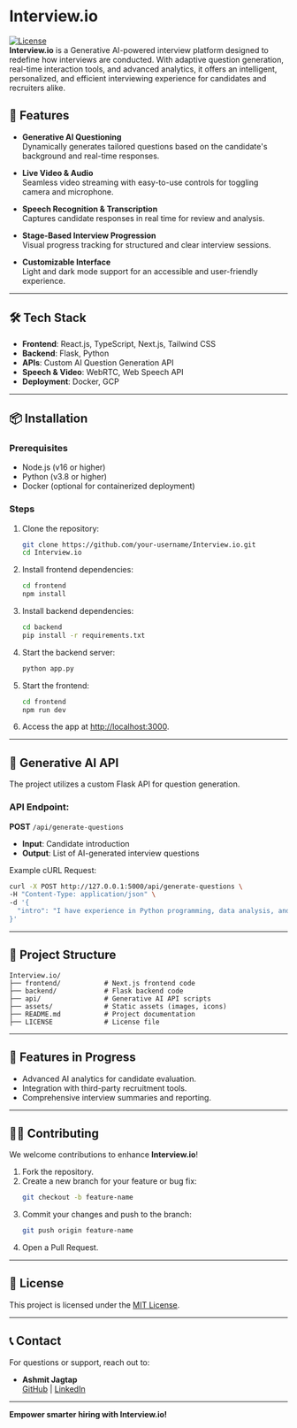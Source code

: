 
# Interview.io

[![License](https://img.shields.io/badge/license-MIT-green)](LICENSE)  
**Interview.io** is a Generative AI-powered interview platform designed to redefine how interviews are conducted. With adaptive question generation, real-time interaction tools, and advanced analytics, it offers an intelligent, personalized, and efficient interviewing experience for candidates and recruiters alike.



## 🚀 Features

- **Generative AI Questioning**  
  Dynamically generates tailored questions based on the candidate's background and real-time responses.

- **Live Video & Audio**  
  Seamless video streaming with easy-to-use controls for toggling camera and microphone.

- **Speech Recognition & Transcription**  
  Captures candidate responses in real time for review and analysis.

- **Stage-Based Interview Progression**  
  Visual progress tracking for structured and clear interview sessions.

- **Customizable Interface**  
  Light and dark mode support for an accessible and user-friendly experience.

---

## 🛠️ Tech Stack

- **Frontend**: React.js, TypeScript, Next.js, Tailwind CSS  
- **Backend**: Flask, Python  
- **APIs**: Custom AI Question Generation API  
- **Speech & Video**: WebRTC, Web Speech API  
- **Deployment**: Docker, GCP

---

## 📦 Installation

### Prerequisites
- Node.js (v16 or higher)
- Python (v3.8 or higher)
- Docker (optional for containerized deployment)

### Steps
1. Clone the repository:
   ```bash
   git clone https://github.com/your-username/Interview.io.git
   cd Interview.io
   ```

2. Install frontend dependencies:
   ```bash
   cd frontend
   npm install
   ```

3. Install backend dependencies:
   ```bash
   cd backend
   pip install -r requirements.txt
   ```

4. Start the backend server:
   ```bash
   python app.py
   ```

5. Start the frontend:
   ```bash
   cd frontend
   npm run dev
   ```

6. Access the app at [http://localhost:3000](http://localhost:3000).

---

## 🤖 Generative AI API

The project utilizes a custom Flask API for question generation.  
### API Endpoint:  
**POST** `/api/generate-questions`  
- **Input**: Candidate introduction  
- **Output**: List of AI-generated interview questions  

Example cURL Request:
```bash
curl -X POST http://127.0.0.1:5000/api/generate-questions \
-H "Content-Type: application/json" \
-d '{
  "intro": "I have experience in Python programming, data analysis, and machine learning."
}'
```

---

## 📐 Project Structure

```
Interview.io/
├── frontend/           # Next.js frontend code
├── backend/            # Flask backend code
├── api/                # Generative AI API scripts
├── assets/             # Static assets (images, icons)
├── README.md           # Project documentation
├── LICENSE             # License file
```

---

## 🌟 Features in Progress

- Advanced AI analytics for candidate evaluation.  
- Integration with third-party recruitment tools.  
- Comprehensive interview summaries and reporting.  

---

## 🧑‍💻 Contributing

We welcome contributions to enhance **Interview.io**!  
1. Fork the repository.  
2. Create a new branch for your feature or bug fix:  
   ```bash
   git checkout -b feature-name
   ```
3. Commit your changes and push to the branch:  
   ```bash
   git push origin feature-name
   ```
4. Open a Pull Request.

---

## 📄 License

This project is licensed under the [MIT License](LICENSE).

---

## 📞 Contact

For questions or support, reach out to:  
- **Ashmit Jagtap**  
  [GitHub](https://github.com/ashmit-coder) | [LinkedIn](https://linkedin.com/in/ashmit-jagtap)

---

 **Empower smarter hiring with Interview.io!**
